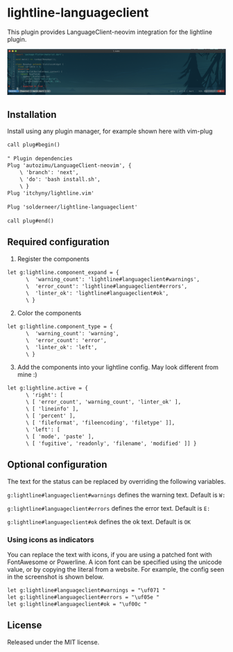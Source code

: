 # lightline-languageclient
This plugin provides LanguageClient-neovim integration for the lightline plugin.

![Screenshot](screenshot.png)

## Installation
Install using any plugin manager, for example shown here with vim-plug

```vim
call plug#begin()

" Plugin dependencies
Plug 'autozimu/LanguageClient-neovim', {
    \ 'branch': 'next',
    \ 'do': 'bash install.sh',
    \ }
Plug 'itchyny/lightline.vim'

Plug 'solderneer/lightline-languageclient'

call plug#end()
```

## Required configuration

1) Register the components

```vim
let g:lightline.component_expand = {
      \  'warning_count': 'lightline#languageclient#warnings',
      \  'error_count': 'lightline#languageclient#errors',
      \  'linter_ok': 'lightline#languageclient#ok',
      \ }
```

2) Color the components

```vim
let g:lightline.component_type = {
      \  'warning_count': 'warning',
      \  'error_count': 'error',
      \  'linter_ok': 'left',
      \ }
```

3) Add the components into your lightline config. May look different from mine :)

```vim
let g:lightline.active = {
      \ 'right': [
      \ [ 'error_count', 'warning_count', 'linter_ok' ],
      \ [ 'lineinfo' ],
      \ [ 'percent' ],
      \ [ 'fileformat', 'fileencoding', 'filetype' ]],
      \ 'left': [
      \ [ 'mode', 'paste' ],
      \ [ 'fugitive', 'readonly', 'filename', 'modified' ]] }
```

## Optional configuration

The text for the status can be replaced by overriding the following variables.

`g:lightline#languageclient#warnings` defines the warning text. Default is `W:`

`g:lightline#languageclient#errors` defines the error text. Default is `E:`

`g:lightline#languageclient#ok` defines the ok text. Default is `OK`

### Using icons as indicators

You can replace the text with icons, if you are using a patched font with FontAwesome or Powerline. A icon font can be specified using the unicode value, or by copying the literal from a website. For example, the config seen in the screenshot is shown below.

```vim
let g:lightline#languageclient#warnings = "\uf071 "
let g:lightline#languageclient#errors = "\uf05e "
let g:lightline#languageclient#ok = "\uf00c "
```

## License

Released under the MIT license.

